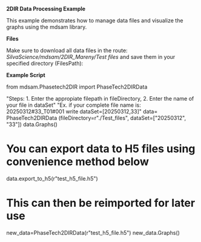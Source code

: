 **2DIR Data Processing Example**

This example demonstrates how to manage data files and visualize the graphs using the mdsam library.

**Files**

Make sure to download all data files in the route: *SilvaScience/mdsam/2DIR_Mareny/Test files* and save them  in your specified directory (FilesPath):

**Example Script**

from mdsam.Phasetech2DIR import PhaseTech2DIRData

"Steps: 1. Enter the appropiate filepath in fileDirectory, 2. Enter the name of your file in dataSet"
"Ex. if your complete file name is: 20250312#33_T01#001 write dataSet=[20250312,33]"
data= PhaseTech2DIRData (fileDirectory=r"./Test_files", dataSet=["20250312", "33"])
data.Graphs()
# You can export data to H5 files using convenience method below
data.export_to_h5(r"test_h5_file.h5")
# This can then be reimported for later use
new_data=PhaseTech2DIRData(r"test_h5_file.h5")
new_data.Graphs()